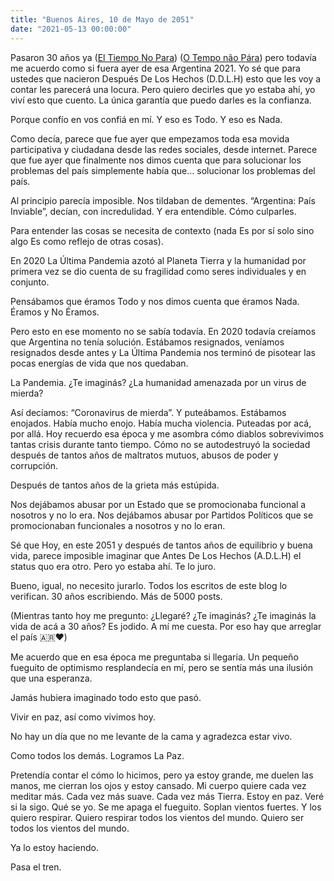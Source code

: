 ```yaml
---
title: "Buenos Aires, 10 de Mayo de 2051"
date: "2021-05-13 00:00:00"
---
```


Pasaron 30 años ya ([El Tiempo No Para](https://www.youtube.com/watch?v=ml5Xb3yNa4o)) ([O Tempo não Pára](https://www.youtube.com/watch?v=FdKAV0c77Lo)) pero todavía me acuerdo como si fuera ayer de esa Argentina 2021. Yo sé que para ustedes que nacieron Después De Los Hechos (D.D.L.H) esto que les voy a contar les parecerá una locura. Pero quiero decirles que yo estaba ahí, yo viví esto que cuento. La única garantía que puedo darles es la confianza.

Porque confío en vos confiá en mí. Y eso es Todo. Y eso es Nada.

Como decía, parece que fue ayer que empezamos toda esa movida participativa y ciudadana desde las redes sociales, desde internet. Parece que fue ayer que finalmente nos dimos cuenta que para solucionar los problemas del país simplemente había que… solucionar los problemas del país.

Al principio parecía imposible. Nos tildaban de dementes. “Argentina: País Inviable”, decían, con incredulidad. Y era entendible. Cómo culparles.

Para entender las cosas se necesita de contexto (nada Es por sí solo sino algo Es como reflejo de otras cosas).

En 2020 La Última Pandemia azotó al Planeta Tierra y la humanidad por primera vez se dio cuenta de su fragilidad como seres individuales y en conjunto.

Pensábamos que éramos Todo y nos dimos cuenta que éramos Nada. Éramos y No Éramos.

Pero esto en ese momento no se sabía todavía. En 2020 todavía creíamos que Argentina no tenía solución. Estábamos resignados, veníamos resignados desde antes y La Última Pandemia nos terminó de pisotear las pocas energías de vida que nos quedaban.

La Pandemia. ¿Te imaginás? ¿La humanidad amenazada por un virus de mierda?

Así decíamos: “Coronavirus de mierda”. Y puteábamos. Estábamos enojados. Había mucho enojo. Había mucha violencia. Puteadas por acá, por allá. Hoy recuerdo esa época y me asombra cómo diablos sobrevivimos tantas crisis durante tanto tiempo. Cómo no se autodestruyó la sociedad después de tantos años de maltratos mutuos, abusos de poder y corrupción.

Después de tantos años de la grieta más estúpida.

Nos dejábamos abusar por un Estado que se promocionaba funcional a nosotros y no lo era. Nos dejábamos abusar por Partidos Políticos que se promocionaban funcionales a nosotros y no lo eran.

Sé que Hoy, en este 2051 y después de tantos años de equilibrio y buena vida, parece imposible imaginar que Antes De Los Hechos (A.D.L.H) el status quo era otro. Pero yo estaba ahí. Te lo juro.

Bueno, igual, no necesito jurarlo. Todos los escritos de este blog lo verifican. 30 años escribiendo. Más de 5000 posts.

(Mientras tanto hoy me pregunto: ¿Llegaré? ¿Te imaginás? ¿Te imaginás la vida de acá a 30 años? Es jodido. A mí me cuesta. Por eso hay que arreglar el país 🇦🇷❤️)

Me acuerdo que en esa época me preguntaba si llegaría. Un pequeño fueguito de optimismo resplandecía en mí, pero se sentía más una ilusión que una esperanza.

Jamás hubiera imaginado todo esto que pasó.

Vivir en paz, así como vivimos hoy.

No hay un día que no me levante de la cama y agradezca estar vivo.

Como todos los demás. Logramos La Paz.

Pretendía contar el cómo lo hicimos, pero ya estoy grande, me duelen las manos, me cierran los ojos y estoy cansado. Mi cuerpo quiere cada vez meditar más. Cada vez más suave. Cada vez más Tierra. Estoy en paz. Veré si la sigo. Qué se yo. Se me apaga el fueguito. Soplan vientos fuertes. Y los quiero respirar. Quiero respirar todos los vientos del mundo. Quiero ser todos los vientos del mundo.

Ya lo estoy haciendo.

Pasa el tren.